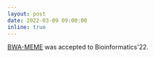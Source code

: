 ```yaml
---
layout: post
date: 2022-03-09 09:00:00
inline: true
---
```


[BWA-MEME](https://academic.oup.com/bioinformatics/advance-article/doi/10.1093/bioinformatics/btac137/6543607) was accepted to Bioinformatics'22.